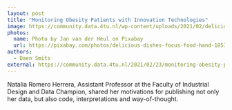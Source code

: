 ```yaml
---
layout: post
title: "Monitoring Obesity Patients with Innovation Technologies"
image: https://community.data.4tu.nl/wp-content/uploads/2021/02/delicious-1853300_1920-1024x683.jpg
photos:
  name: Photo by Jan van der Heul on Pixabay
  url: https://pixabay.com/photos/delicious-dishes-focus-food-hand-1853300/
authors:
  - Daen Smits
external: https://community.data.4tu.nl/2021/02/23/monitoring-obesity-patients-with-innovative-technologies/
---
```


Natalia Romero Herrera, Assistant Professor at the Faculty of Industrial Design and Data Champion, shared her motivations for publishing not only her data, but also code, interpretations and way-of-thought.
